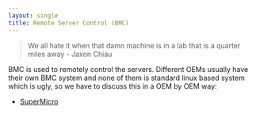 ```yaml
---
layout: single
title: Remote Server Control (BMC)
---
```


> We all hate it when that damn machine is in a lab that is a quarter miles away - Jaxon Chiau

BMC is used to remotely control the servers. Different OEMs usually have their own BMC system and none of them is standard linux based system which is ugly, so we have to discuss this in a OEM by OEM way:

* [SuperMicro](./super-micro-bmc.md)

